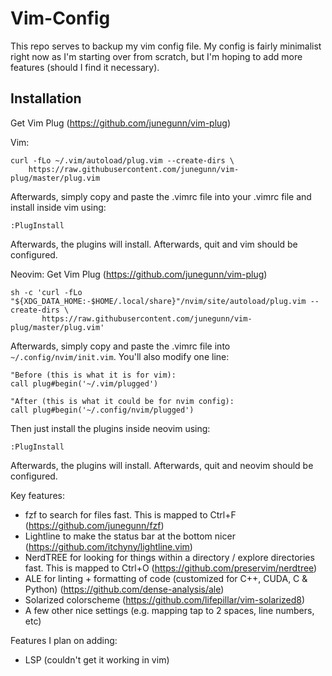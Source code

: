 # Vim-Config

This repo serves to backup my vim config file. My config is fairly minimalist right now as I'm starting over from scratch, but I'm hoping to add more features (should I find it necessary).

## Installation
Get Vim Plug (https://github.com/junegunn/vim-plug)

Vim:
```
curl -fLo ~/.vim/autoload/plug.vim --create-dirs \
    https://raw.githubusercontent.com/junegunn/vim-plug/master/plug.vim
```

Afterwards, simply copy and paste the .vimrc file into your .vimrc file and install inside vim using:
```
:PlugInstall
```
Afterwards, the plugins will install. Afterwards, quit and vim should be configured.

Neovim:
Get Vim Plug (https://github.com/junegunn/vim-plug)
```
sh -c 'curl -fLo "${XDG_DATA_HOME:-$HOME/.local/share}"/nvim/site/autoload/plug.vim --create-dirs \
       https://raw.githubusercontent.com/junegunn/vim-plug/master/plug.vim'
```
Afterwards, simply copy and paste the .vimrc file into `~/.config/nvim/init.vim`. You'll also modify one line:
```
"Before (this is what it is for vim):
call plug#begin('~/.vim/plugged')

"After (this is what it could be for nvim config):
call plug#begin('~/.config/nvim/plugged')
```

Then just install the plugins inside neovim using:
```
:PlugInstall
```
Afterwards, the plugins will install. Afterwards, quit and neovim should be configured.


Key features:
- fzf to search for files fast. This is mapped to Ctrl+F (https://github.com/junegunn/fzf)
- Lightline to make the status bar at the bottom nicer (https://github.com/itchyny/lightline.vim)
- NerdTREE for looking for things within a directory / explore directories fast. This is mapped to Ctrl+O (https://github.com/preservim/nerdtree)
- ALE for linting + formatting of code (customized for C++, CUDA, C & Python) (https://github.com/dense-analysis/ale)
- Solarized colorscheme (https://github.com/lifepillar/vim-solarized8)
- A few other nice settings (e.g. mapping tap to 2 spaces, line numbers, etc)

Features I plan on adding:
- LSP (couldn't get it working in vim)
